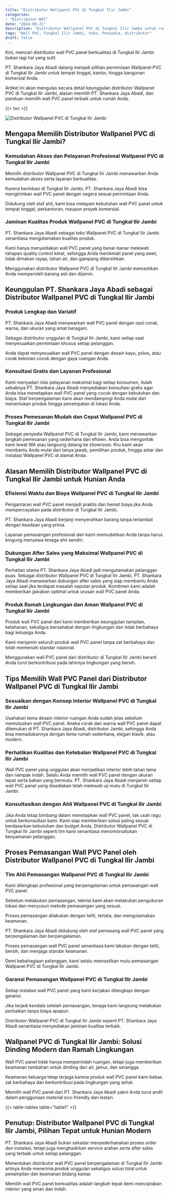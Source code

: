 ```yaml
---
title: "Distributor Wallpanel PVC di Tungkal Ilir Jambi"
categories: 
- "Distributor-WVC"
date: "2024-09-21"
description: "Distributor Wallpanel PVC di Tungkal Ilir Jambi untuk rumah, kantor, dan toko. Produk unggulan, variasi motif, variasi warna menarik, beserta servis penempatan ditangani oleh tenaga ahli ahli serta garansi resmi!|Layanan penjualan Wallpanel PVC di Tungkal Ilir Jambi untuk keperluan tempat tinggal, perkantoran, maupun ritel, dengan panel berkualitas dan instalasi oleh tim berpengalaman serta kepastian resmi.|Alternatif Wallpanel PVC di Tungkal Ilir Jambi yang terpercaya bagi hunian, kantor, serta gerai, bersama panel berkualitas dan penempatan ditangani oleh tenaga ahli ahli dan kepastian resmi.|Penjualan Wallpanel PVC di Tungkal Ilir Jambi untuk hunian, office, dan gerai, beserta produk berkualitas dan instalasi oleh tenaga ahli ahli, dilengkapi beserta jaminan resmi.}"
tags: "Wall PVC, Tungkal Ilir Jambi, toko, Penyedia, distributor"
draft: false
---
```


Kini, mencari distributor wall PVC panel berkualitas di Tungkal Ilir Jambi bukan lagi hal yang sulit.

PT. Shankara Jaya Abadi datang menjadi pilihan permintaan Wallpanel PVC di Tungkal Ilir Jambi untuk tempat tinggal, kantor, hingga bangunan komersial Anda.

Artikel ini akan mengulas secara detail keunggulan distributor Wallpanel PVC di Tungkal Ilir Jambi, alasan memilih PT. Shankara Jaya Abadi, dan panduan memilih wall PVC panel terbaik untuk rumah Anda.

{{< toc >}}

![Distributor Wallpanel PVC di Tungkal Ilir Jambi](/images/Distributor-WVC/Distributor-Wallpanel-PVC-di-Tungkal-Ilir-Jambi.png)


## Mengapa Memilih Distributor Wallpanel PVC di Tungkal Ilir Jambi?

### Kemudahan Akses dan Pelayanan Profesional Wallpanel PVC di Tungkal Ilir Jambi

Memilih distributor Wallpanel PVC di Tungkal Ilir Jambi menawarkan Anda kemudahan akses serta layanan berkualitas.

Karena berlokasi di Tungkal Ilir Jambi, PT. Shankara Jaya Abadi bisa mengirimkan wall PVC panel dengan segera sesuai permintaan Anda.

Didukung oleh staf ahli, kami bisa melayani kebutuhan wall PVC panel untuk tempat tinggal, perkantoran, maupun proyek komersial.

### Jaminan Kualitas Produk Wallpanel PVC di Tungkal Ilir Jambi

PT. Shankara Jaya Abadi sebagai toko Wallpanel PVC di Tungkal Ilir Jambi senantiasa mengutamakan kualitas produk.

Kami hanya menyediakan wall PVC panel yang benar-benar melewati tahapan quality control ketat, sehingga Anda menikmati panel yang awet, tidak dimakan rayap, tahan air, dan gampang dibersihkan.

Menggunakan distributor Wallpanel PVC di Tungkal Ilir Jambi memastikan Anda memperoleh barang asli dan dijamin.

## Keunggulan PT. Shankara Jaya Abadi sebagai Distributor Wallpanel PVC di Tungkal Ilir Jambi

### Produk Lengkap dan Variatif

PT. Shankara Jaya Abadi menawarkan wall PVC panel dengan opsi corak, warna, dan ukuran yang amat beragam.

Sebagai distributor unggulan di Tungkal Ilir Jambi, kami setiap saat menyesuaikan permintaan khusus setiap pelanggan.

Anda dapat menyesuaikan wall PVC panel dengan desain kayu, polos, atau corak kekinian cocok dengan gaya ruangan Anda.

### Konsultasi Gratis dan Layanan Profesional

Kami menyadari nilai pelayanan maksimal bagi setiap konsumen, itulah sebabnya PT. Shankara Jaya Abadi menyediakan konsultasi gratis agar Anda bisa menetapkan wall PVC panel yang cocok dengan kebutuhan dan biaya. Staf berpengalaman kami akan mendampingi Anda mulai dari menentukan produk hingga penempatan di lokasi Anda.

### Proses Pemesanan Mudah dan Cepat Wallpanel PVC di Tungkal Ilir Jambi

Sebagai penyedia Wallpanel PVC di Tungkal Ilir Jambi, kami menawarkan langkah pemesanan yang sederhana dan efisien. Anda bisa mengontak kami lewat WA atau langsung datang ke showroom. Kru kami akan membantu Anda mulai dari tanya jawab, pemilihan produk, hingga antar dan instalasi Wallpanel PVC di alamat Anda.

## Alasan Memilih Distributor Wallpanel PVC di Tungkal Ilir Jambi untuk Hunian Anda

### Efisiensi Waktu dan Biaya Wallpanel PVC di Tungkal Ilir Jambi

Pengantaran wall PVC panel menjadi praktis dan hemat biaya jika Anda mempercayakan pada distributor di Tungkal Ilir Jambi.

PT. Shankara Jaya Abadi berjanji menyerahkan barang tanpa terlambat dengan keadaan yang prima.

Layanan pemasangan profesional dari kami memudahkan Anda tanpa harus bingung menyewa tenaga ahli sendiri.

### Dukungan After Sales yang Maksimal Wallpanel PVC di Tungkal Ilir Jambi

Perhatian utama PT. Shankara Jaya Abadi jadi mengutamakan pelanggan puas. Sebagai distributor Wallpanel PVC di Tungkal Ilir Jambi, PT. Shankara Jaya Abadi menawarkan dukungan after sales yang siap membantu Anda setiap saat jika terdapat masalah seputar produk. Komitmen kami adalah memberikan jawaban optimal untuk urusan wall PVC panel Anda.

### Produk Ramah Lingkungan dan Aman Wallpanel PVC di Tungkal Ilir Jambi

Produk wall PVC panel dari kami memberikan keunggulan tampilan, ketahanan, sekaligus bersahabat dengan lingkungan dan tidak berbahaya bagi keluarga Anda.

Kami menjamin seluruh produk wall PVC panel tanpa zat berbahaya dan telah memenuhi standar nasional.

Menggunakan wall PVC panel dari distributor di Tungkal Ilir Jambi berarti Anda turut berkontribusi pada lahirnya lingkungan yang bersih.

## Tips Memilih Wall PVC Panel dari Distributor Wallpanel PVC di Tungkal Ilir Jambi

### Sesuaikan dengan Konsep Interior Wallpanel PVC di Tungkal Ilir Jambi

Usahakan tema desain interior ruangan Anda sudah jelas sebelum memutuskan wall PVC panel. Aneka corak dan warna wall PVC panel dapat ditemukan di PT. Shankara Jaya Abadi, distributor Jambi, sehingga Anda bisa memadukannya dengan tema rumah sederhana, elegan klasik, atau modern.

### Perhatikan Kualitas dan Ketebalan Wallpanel PVC di Tungkal Ilir Jambi

Wall PVC panel yang unggulan akan menjadikan interior lebih tahan lama dan nampak indah. Selalu Anda memilih wall PVC panel dengan ukuran tepat serta bahan yang bermutu. PT. Shankara Jaya Abadi menjamin setiap wall PVC panel yang disediakan telah melewati uji mutu di Tungkal Ilir Jambi.

### Konsultasikan dengan Ahli Wallpanel PVC di Tungkal Ilir Jambi

Jika Anda tetap bimbang dalam menetapkan wall PVC panel, tak usah ragu untuk berkonsultasi kami. Kami siap memberikan solusi paling sesuai berdasarkan kebutuhan dan budget Anda. Distributor Wallpanel PVC di Tungkal Ilir Jambi seperti tim kami senantiasa menomorsatukan kenyamanan pelanggan.

## Proses Pemasangan Wall PVC Panel oleh Distributor Wallpanel PVC di Tungkal Ilir Jambi

### Tim Ahli Pemasangan Wallpanel PVC di Tungkal Ilir Jambi

Kami dilengkapi profesional yang berpengalaman untuk pemasangan wall PVC panel.

Sebelum melakukan pemasangan, teknisi kami akan melakukan pengukuran lokasi dan menyusun metode pemasangan yang sesuai.

Proses pemasangan dilakukan dengan teliti, tertata, dan mengutamakan keamanan.

PT. Shankara Jaya Abadi didukung oleh staf pemasang wall PVC panel yang berpengalaman dan berpengalaman.

Proses pemasangan wall PVC panel senantiasa kami lakukan dengan teliti, bersih, dan menjaga standar keamanan.

Demi kebahagiaan pelanggan, kami selalu memastikan mutu pemasangan Wallpanel PVC di Tungkal Ilir Jambi.

### Garansi Pemasangan Wallpanel PVC di Tungkal Ilir Jambi

Setiap instalasi wall PVC panel yang kami kerjakan dilengkapi dengan garansi.

Jika terjadi kendala setelah pemasangan, tenaga kami langsung melakukan perbaikan tanpa biaya apapun.

Distributor Wallpanel PVC di Tungkal Ilir Jambi seperti PT. Shankara Jaya Abadi senantiasa menyediakan jaminan kualitas terbaik.

## Wallpanel PVC di Tungkal Ilir Jambi: Solusi Dinding Modern dan Ramah Lingkungan

Wall PVC panel tidak hanya memperindah ruangan, tetapi juga memberikan keamanan tambahan untuk dinding dari air, jamur, dan serangga.

Keamanan keluarga tetap terjaga karena produk wall PVC panel kami bebas zat berbahaya dan berkontribusi pada lingkungan yang sehat.

Memilih wall PVC panel dari PT. Shankara Jaya Abadi yakni Anda turut andil dalam penggunaan material eco-friendly dan lestari.

{{< table-tables table="table1" >}}

## Penutup: Distributor Wallpanel PVC di Tungkal Ilir Jambi, Pilihan Tepat untuk Hunian Modern

PT. Shankara Jaya Abadi bukan sekadar menyederhanakan proses order dan instalasi, tetapi juga menghadirkan service arahan serta after sales yang terbaik untuk setiap pelanggan.

Menentukan distributor wall PVC panel berpengalaman di Tungkal Ilir Jambi artinya Anda menerima produk unggulan sekaligus solusi total untuk penampilan dan keamanan bidang kamar.

Memilih wall PVC panel berkualitas adalah langkah tepat demi menciptakan interior yang aman dan indah.